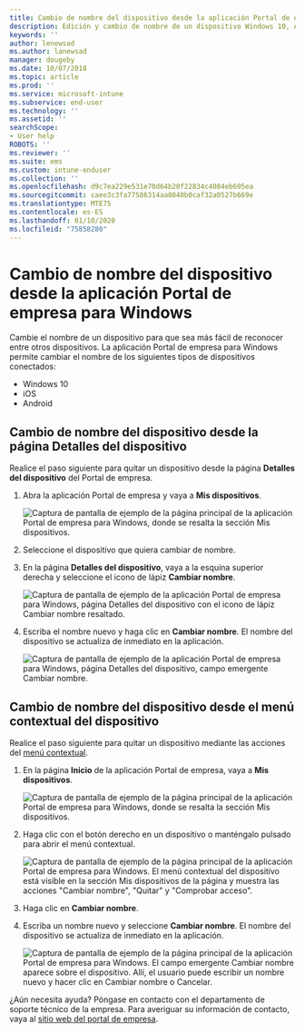 ```yaml
---
title: Cambio de nombre del dispositivo desde la aplicación Portal de empresa de Intune para Windows
description: Edición y cambio de nombre de un dispositivo Windows 10, Android, iOS o Microsoft HoloLens en la aplicación Portal de empresa de Intune para Windows
keywords: ''
author: lenewsad
ms.author: lanewsad
manager: dougeby
ms.date: 10/07/2018
ms.topic: article
ms.prod: ''
ms.service: microsoft-intune
ms.subservice: end-user
ms.technology: ''
ms.assetid: ''
searchScope:
- User help
ROBOTS: ''
ms.reviewer: ''
ms.suite: ems
ms.custom: intune-enduser
ms.collection: ''
ms.openlocfilehash: d9c7ea229e531e70d64b20f22834c4084eb695ea
ms.sourcegitcommit: caee3c3fa77586314aa8040b0caf32a0527b669e
ms.translationtype: MTE75
ms.contentlocale: es-ES
ms.lasthandoff: 01/10/2020
ms.locfileid: "75858280"
---
```

# <a name="rename-device-from-the-company-portal-app-for-windows"></a>Cambio de nombre del dispositivo desde la aplicación Portal de empresa para Windows
Cambie el nombre de un dispositivo para que sea más fácil de reconocer entre otros dispositivos. La aplicación Portal de empresa para Windows permite cambiar el nombre de los siguientes tipos de dispositivos conectados:  
* Windows 10
* iOS
* Android  

## <a name="rename-device-from-device-details-page"></a>Cambio de nombre del dispositivo desde la página **Detalles del dispositivo**  
Realice el paso siguiente para quitar un dispositivo desde la página **Detalles del dispositivo** del Portal de empresa. 

1. Abra la aplicación Portal de empresa y vaya a **Mis dispositivos**.  

    ![Captura de pantalla de ejemplo de la página principal de la aplicación Portal de empresa para Windows, donde se resalta la sección Mis dispositivos.](./media/1809_CheckAccess_Context_Select_Device.png)  
2. Seleccione el dispositivo que quiera cambiar de nombre.
3. En la página **Detalles del dispositivo**, vaya a la esquina superior derecha y seleccione el icono de lápiz **Cambiar nombre**.  

     ![Captura de pantalla de ejemplo de la aplicación Portal de empresa para Windows, página Detalles del dispositivo con el icono de lápiz Cambiar nombre resaltado.](./media/1809_Rename_CPapp_Windows_icon.png) 
4. Escriba el nombre nuevo y haga clic en **Cambiar nombre**. El nombre del dispositivo se actualiza de inmediato en la aplicación.  

     ![Captura de pantalla de ejemplo de la aplicación Portal de empresa para Windows, página Detalles del dispositivo, campo emergente Cambiar nombre.](./media/1808_RenameApp_Popup.png)  

## <a name="rename-device-from-device-context-menu"></a>Cambio de nombre del dispositivo desde el menú contextual del dispositivo  
Realice el paso siguiente para quitar un dispositivo mediante las acciones del [menú contextual](https://docs.microsoft.com//windows/uwp/design/controls-and-patterns/menus).  

1. En la página **Inicio** de la aplicación Portal de empresa, vaya a **Mis dispositivos**.

    ![Captura de pantalla de ejemplo de la página principal de la aplicación Portal de empresa para Windows, donde se resalta la sección Mis dispositivos.](./media/1809_CheckAccess_Context_Select_Device.png)  
2. Haga clic con el botón derecho en un dispositivo o manténgalo pulsado para abrir el menú contextual.  

    ![Captura de pantalla de ejemplo de la página principal de la aplicación Portal de empresa para Windows. El menú contextual del dispositivo está visible en la sección **Mis dispositivos** de la página y muestra las acciones "Cambiar nombre", "Quitar" y "Comprobar acceso".](./media/1809_DeviceContextMenu_Windows_CP.png)    
3. Haga clic en **Cambiar nombre**.  
4. Escriba un nombre nuevo y seleccione **Cambiar nombre**. El nombre del dispositivo se actualiza de inmediato en la aplicación.  

     ![Captura de pantalla de ejemplo de la página principal de la aplicación Portal de empresa para Windows. El campo emergente Cambiar nombre aparece sobre el dispositivo. Allí, el usuario puede escribir un nombre nuevo y hacer clic en Cambiar nombre o Cancelar.](./media/1808_RenameApp_Popup.png)  

¿Aún necesita ayuda? Póngase en contacto con el departamento de soporte técnico de la empresa. Para averiguar su información de contacto, vaya al [sitio web del portal de empresa](https://go.microsoft.com/fwlink/?linkid=2010980).

